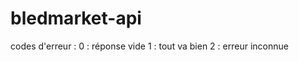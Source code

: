 # bledmarket-api

codes d'erreur :
    0 : réponse vide
    1 : tout va bien
    2 : erreur inconnue